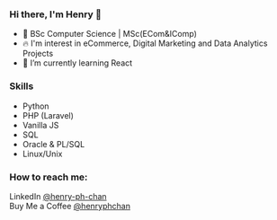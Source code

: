 ### Hi there, I'm Henry 👋
- 🏫 BSc Computer Science | MSc(ECom&IComp)
- 🔥 I'm interest in eCommerce, Digital Marketing and Data Analytics Projects
- 🌱 I’m currently learning React

### Skills
- Python
- PHP (Laravel)
- Vanilla JS
- SQL
- Oracle & PL/SQL
- Linux/Unix

### How to reach me:
LinkedIn [@henry-ph-chan](https://www.linkedin.com/in/henry-ph-chan/) <br>
Buy Me a Coffee [@henryphchan](https://www.buymeacoffee.com/henryphchan)

<!--
**henryphchan/henryphchan** is a ✨ _special_ ✨ repository because its `README.md` (this file) appears on your GitHub profile.

Here are some ideas to get you started:

- 🔭 I’m currently working on ...
- 🌱 I’m currently learning ...
- 👯 I’m looking to collaborate on ...
- 🤔 I’m looking for help with ...
- 💬 Ask me about ...
- 📫 How to reach me: ...
- 😄 Pronouns: ...
- ⚡ Fun fact: ...
-->
